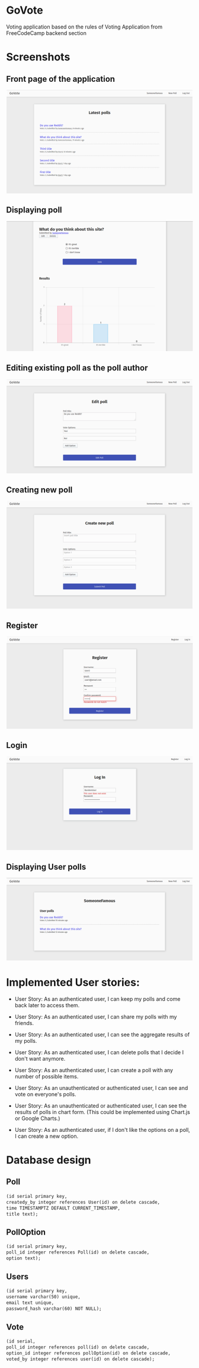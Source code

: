 # GoVote
Voting application based on the rules of Voting Application from FreeCodeCamp backend section

# Screenshots

## Front page of the application
![Front page of the GoVote application](images/front-page.png)

## Displaying poll
![Displaying poll options and results](images/poll-details.png)

## Editing existing poll as the poll author
![Editing existing poll as the author ](images/edit-poll.png)

## Creating new poll
![Creating new pool](images/new-poll.png)

## Register
![Register](images/register.png)

## Login
![Login](images/login.png)

## Displaying User polls
![Displaying User polls](images/user.png)


# Implemented User stories:

* User Story: As an authenticated user, I can keep my polls and come back later to access them.

* User Story: As an authenticated user, I can share my polls with my friends.

* User Story: As an authenticated user, I can see the aggregate results of my polls.

* User Story: As an authenticated user, I can delete polls that I decide I don't want anymore.

* User Story: As an authenticated user, I can create a poll with any number of possible items.

* User Story: As an unauthenticated or authenticated user, I can see and vote on everyone's polls.

* User Story: As an unauthenticated or authenticated user, I can see the results of polls in chart form. (This could be implemented using Chart.js or Google Charts.)

* User Story: As an authenticated user, if I don't like the options on a poll, I can create a new option.




# Database design

## Poll

    (id serial primary key,
    createdy_by integer references User(id) on delete cascade,
    time TIMESTAMPTZ DEFAULT CURRENT_TIMESTAMP,
    title text);

## PollOption

    (id serial primary key,
    poll_id integer references Poll(id) on delete cascade,
    option text);

## Users

    (id serial primary key,
    username varchar(50) unique,
    email text unique,
    password_hash varchar(60) NOT NULL);

## Vote

    (id serial,
    poll_id integer references poll(id) on delete cascade,
    option_id integer references pollOption(id) on delete cascade,
    voted_by integer references user(id) on delete cascade);